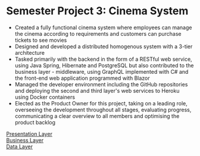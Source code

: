 # Semester Project 3: Cinema System

<ul>
  <li>Created a fully functional cinema system where employees can manage the cinema according to requirements and customers can purchase tickets to see movies</li>
  <li>Designed and developed a distributed homogenous system with a 3-tier architecture</li>
  <li>Tasked primarily with the backend in the form of a RESTful web service, using Java Spring, Hibernate and PostgreSQL but also contributed to the business layer - middleware, using GraphQL implemented with C# and the front-end web application programmed with Blazor</li>
  <li>Managed the developer environment including the GitHub repositories and deploying the second and third layer's web services to Heroku using Docker containers</li>
  <li>Elected as the Product Owner for this project, taking on a leading role, overseeing the development throughout all stages, evaluating progress, communicating a clear overview to all members and optimising the product backlog</li>
</ul>
<a href="https://github.com/sperlik-oliver/semester-project-3-cinema-system-presentation-layer">Presentation Layer</a> <br>
<a href="https://github.com/sperlik-oliver/semester-project-3-cinema-system-business-layer">Business Layer</a> <br>
<a href="https://github.com/sperlik-oliver/semester-project-3-cinema-system-data-layer">Data Layer</a> <br>
